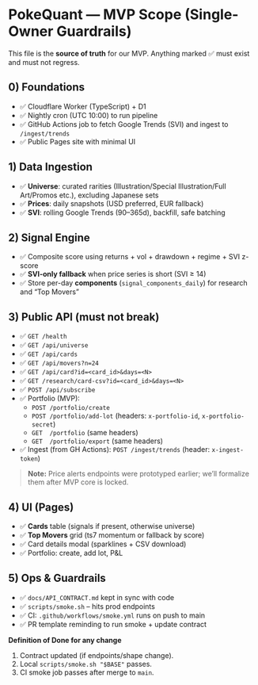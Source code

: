 # PokeQuant — MVP Scope (Single-Owner Guardrails)

This file is the **source of truth** for our MVP. Anything marked ✅ must exist and must not regress.

## 0) Foundations
- ✅ Cloudflare Worker (TypeScript) + D1
- ✅ Nightly cron (UTC 10:00) to run pipeline
- ✅ GitHub Actions job to fetch Google Trends (SVI) and ingest to `/ingest/trends`
- ✅ Public Pages site with minimal UI

## 1) Data Ingestion
- ✅ **Universe**: curated rarities (Illustration/Special Illustration/Full Art/Promos etc.), excluding Japanese sets
- ✅ **Prices**: daily snapshots (USD preferred, EUR fallback)
- ✅ **SVI**: rolling Google Trends (90–365d), backfill, safe batching

## 2) Signal Engine
- ✅ Composite score using returns + vol + drawdown + regime + SVI z-score
- ✅ **SVI-only fallback** when price series is short (SVI ≥ 14)
- ✅ Store per-day **components** (`signal_components_daily`) for research and “Top Movers”

## 3) Public API (must not break)
- ✅ `GET /health`
- ✅ `GET /api/universe`
- ✅ `GET /api/cards`
- ✅ `GET /api/movers?n=24`
- ✅ `GET /api/card?id=<card_id>&days=<N>`
- ✅ `GET /research/card-csv?id=<card_id>&days=<N>`
- ✅ `POST /api/subscribe`
- ✅ Portfolio (MVP):
  - `POST /portfolio/create`
  - `POST /portfolio/add-lot` (headers: `x-portfolio-id`, `x-portfolio-secret`)
  - `GET  /portfolio` (same headers)
  - `GET  /portfolio/export` (same headers)
- ✅ Ingest (from GH Actions): `POST /ingest/trends` (header: `x-ingest-token`)

> **Note:** Price alerts endpoints were prototyped earlier; we’ll formalize them after MVP core is locked.

## 4) UI (Pages)
- ✅ **Cards** table (signals if present, otherwise universe)
- ✅ **Top Movers** grid (ts7 momentum or fallback by score)
- ✅ Card details modal (sparklines + CSV download)
- ✅ Portfolio: create, add lot, P&L

## 5) Ops & Guardrails
- ✅ `docs/API_CONTRACT.md` kept in sync with code
- ✅ `scripts/smoke.sh` – hits prod endpoints
- ✅ CI: `.github/workflows/smoke.yml` runs on push to main
- ✅ PR template reminding to run smoke + update contract

**Definition of Done for any change**
1. Contract updated (if endpoints/shape change).
2. Local `scripts/smoke.sh "$BASE"` passes.
3. CI smoke job passes after merge to `main`.

